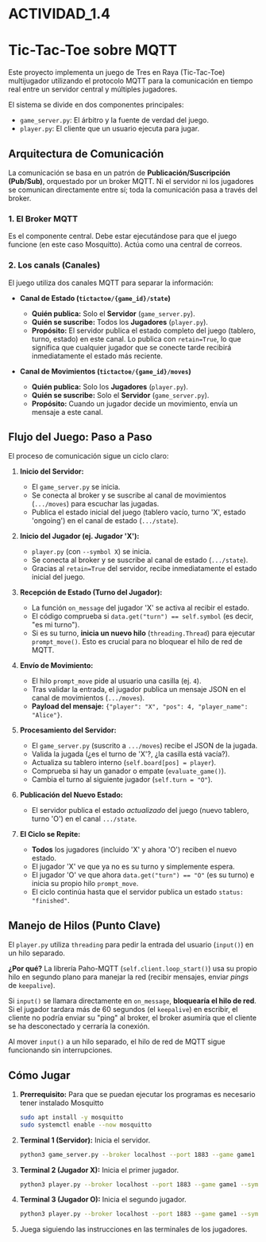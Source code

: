 # ACTIVIDAD_1.4
# Tic-Tac-Toe sobre MQTT

Este proyecto implementa un juego de Tres en Raya (Tic-Tac-Toe) multijugador utilizando el protocolo MQTT para la comunicación en tiempo real entre un servidor central y múltiples jugadores.

El sistema se divide en dos componentes principales:
* `game_server.py`: El árbitro y la fuente de verdad del juego.
* `player.py`: El cliente que un usuario ejecuta para jugar.

## Arquitectura de Comunicación

La comunicación se basa en un patrón de **Publicación/Suscripción (Pub/Sub)**, orquestado por un broker MQTT. Ni el servidor ni los jugadores se comunican directamente entre sí; toda la comunicación pasa a través del broker.

### 1. El Broker MQTT

Es el componente central. Debe estar ejecutándose para que el juego funcione (en este caso Mosquitto). Actúa como una central de correos.

### 2. Los canals (Canales)

El juego utiliza dos canales MQTT para separar la información:

* **Canal de Estado (`tictactoe/{game_id}/state`)**
    * **Quién publica:** Solo el **Servidor** (`game_server.py`).
    * **Quién se suscribe:** Todos los **Jugadores** (`player.py`).
    * **Propósito:** El servidor publica el estado completo del juego (tablero, turno, estado) en este canal. Lo publica con `retain=True`, lo que significa que cualquier jugador que se conecte tarde recibirá inmediatamente el estado más reciente.

* **Canal de Movimientos (`tictactoe/{game_id}/moves`)**
    * **Quién publica:** Solo los **Jugadores** (`player.py`).
    * **Quién se suscribe:** Solo el **Servidor** (`game_server.py`).
    * **Propósito:** Cuando un jugador decide un movimiento, envía un mensaje a este canal.

## Flujo del Juego: Paso a Paso

El proceso de comunicación sigue un ciclo claro:

1.  **Inicio del Servidor:**
    * El `game_server.py` se inicia.
    * Se conecta al broker y se suscribe al canal de movimientos (`.../moves`) para escuchar las jugadas.
    * Publica el estado inicial del juego (tablero vacío, turno 'X', estado 'ongoing') en el canal de estado (`.../state`).

2.  **Inicio del Jugador (ej. Jugador 'X'):**
    * `player.py` (con `--symbol X`) se inicia.
    * Se conecta al broker y se suscribe al canal de estado (`.../state`).
    * Gracias al `retain=True` del servidor, recibe inmediatamente el estado inicial del juego.

3.  **Recepción de Estado (Turno del Jugador):**
    * La función `on_message` del jugador 'X' se activa al recibir el estado.
    * El código comprueba si `data.get("turn") == self.symbol` (es decir, "es mi turno").
    * Si es su turno, **inicia un nuevo hilo** (`threading.Thread`) para ejecutar `prompt_move()`. Esto es crucial para no bloquear el hilo de red de MQTT.

4.  **Envío de Movimiento:**
    * El hilo `prompt_move` pide al usuario una casilla (ej. `4`).
    * Tras validar la entrada, el jugador publica un mensaje JSON en el canal de movimientos (`.../moves`).
    * **Payload del mensaje:** `{"player": "X", "pos": 4, "player_name": "Alice"}`.

5.  **Procesamiento del Servidor:**
    * El `game_server.py` (suscrito a `.../moves`) recibe el JSON de la jugada.
    * Valida la jugada (¿es el turno de 'X'?, ¿la casilla está vacía?).
    * Actualiza su tablero interno (`self.board[pos] = player`).
    * Comprueba si hay un ganador o empate (`evaluate_game()`).
    * Cambia el turno al siguiente jugador (`self.turn = "O"`).

6.  **Publicación del Nuevo Estado:**
    * El servidor publica el estado *actualizado* del juego (nuevo tablero, turno 'O') en el canal `.../state`.

7.  **El Ciclo se Repite:**
    * **Todos** los jugadores (incluido 'X' y ahora 'O') reciben el nuevo estado.
    * El jugador 'X' ve que ya no es su turno y simplemente espera.
    * El jugador 'O' ve que ahora `data.get("turn") == "O"` (es su turno) e inicia su propio hilo `prompt_move`.
    * El ciclo continúa hasta que el servidor publica un estado `status: "finished"`.

## Manejo de Hilos (Punto Clave)

El `player.py` utiliza `threading` para pedir la entrada del usuario (`input()`) en un hilo separado.

**¿Por qué?** La librería Paho-MQTT (`self.client.loop_start()`) usa su propio hilo en segundo plano para manejar la red (recibir mensajes, enviar *pings* de `keepalive`).

Si `input()` se llamara directamente en `on_message`, **bloquearía el hilo de red**. Si el jugador tardara más de 60 segundos (el `keepalive`) en escribir, el cliente no podría enviar su "ping" al broker, el broker asumiría que el cliente se ha desconectado y cerraría la conexión.

Al mover `input()` a un hilo separado, el hilo de red de MQTT sigue funcionando sin interrupciones.

## Cómo Jugar

1.  **Prerrequisito:** Para que se puedan ejecutar los programas es necesario tener instalado Mosquitto
    ```bash
    sudo apt install -y mosquitto
    sudo systemctl enable --now mosquitto
    ```

2.  **Terminal 1 (Servidor):** Inicia el servidor.
    ```bash
    python3 game_server.py --broker localhost --port 1883 --game game1
    ```

3.  **Terminal 2 (Jugador X):** Inicia el primer jugador.
    ```bash
    python3 player.py --broker localhost --port 1883 --game game1 --symbol X --name Alice
    ```

4.  **Terminal 3 (Jugador O):** Inicia el segundo jugador.
    ```bash
    python3 player.py --broker localhost --port 1883 --game game1 --symbol O --name Bob
    ```

5.  Juega siguiendo las instrucciones en las terminales de los jugadores.